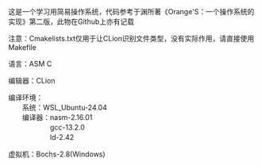 这是一个学习用简易操作系统，代码参考于渊所著《Orange'S：一个操作系统的实现》第二版，此物在Github上亦有记载

注意：Cmakelists.txt仅用于让CLion识别文件类型，没有实际作用，请直接使用Makefile

语言：ASM C

编辑器：CLion

编译环境：  
　　系统：WSL_Ubuntu-24.04  
　　编译器：nasm-2.16.01  
　　　　　　gcc-13.2.0  
　　　　　　ld-2.42

虚拟机：Bochs-2.8(Windows)